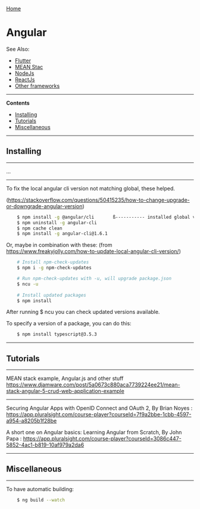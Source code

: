 [Home](Readme.md)
# Angular

See Also:

- [Flutter](Flutter.md)
- [MEAN Stac](MEANStack.md)
- [NodeJs](NodeJs.md)
- [ReactJs](ReactJs.md)
- [Other frameworks](Readme.md#web-frameworks-servers-etc)

---

**Contents**

- [Installing](Angular.md#installing)
- [Tutorials](Angular.md#tutorials)
- [Miscellaneous](Angular.md#miscellaneous)

---

## Installing

---

...

---

To fix the local angular cli version not matching global, these helped.

(https://stackoverflow.com/questions/50415235/how-to-change-upgrade-or-downgrade-angular-version)

```bash
    $ npm install -g @angular/cli       ß----------- installed global version.
    $ npm uninstall -g angular-cli
    $ npm cache clean
    $ npm install -g angular-cli@1.6.1
```

Or, maybe in combination with these:
(from https://www.freakyjolly.com/how-to-update-local-angular-cli-version/)

```bash
    # Install npm-check-updates
    $ npm i -g npm-check-updates

    # Run npm-check-updates with -u, will upgrade package.json
    $ ncu -u
 
    # Install updated packages
    $ npm install
```

After running $ ncu  you can check updated versions available.

To specify a version of a package, you can do this:
     
```bash
    $ npm install typescript@3.5.3
```

---

## Tutorials

---

MEAN stack example, Angular.js and other stuff https://www.djamware.com/post/5a0673c880aca7739224ee21/mean-stack-angular-5-crud-web-application-example

---

Securing Angular Apps with OpenID Connect and OAuth 2, By Brian Noyes :
https://app.pluralsight.com/course-player?courseId=7f9a2bbe-1cbb-4597-a954-a8205b1f28be

A short one on Angular basics:
Learning Angular from Scratch, By John Papa :
https://app.pluralsight.com/course-player?courseId=3086c447-5852-4ac1-b819-10af979a2da6

---

## Miscellaneous

---

To have automatic building:

```bash
    $ ng build --watch
```
